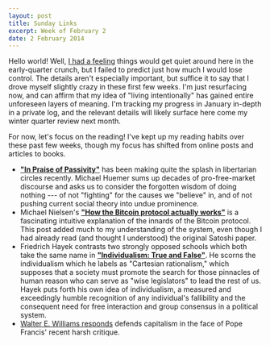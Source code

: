 ```yaml
---
layout: post
title: Sunday Links
excerpt: Week of February 2
date: 2 February 2014
---
```


Hello world! Well, [I had a feeling][1] things would get quiet around here in
the early-quarter crunch, but I failed to predict just how much I would lose
control. The details aren't especially important, but suffice it to say that I
drove myself slightly crazy in these first few weeks. I'm just resurfacing now,
and can affirm that my idea of "living intentionally" has gained entire
unforeseen layers of meaning. I'm tracking my progress in January in-depth in a
private log, and the relevant details will likely surface here come my winter
quarter review next month.

For now, let's focus on the reading! I've kept up my reading habits over these
past few weeks, though my focus has shifted from online posts and articles to
books.

- [**"In Praise of Passivity"**][2] has been making quite the splash in
  libertarian circles recently. Michael Huemer sums up decades of
  pro-free-market discourse and asks us to consider the forgotten wisdom of
  doing nothing --- of not "fighting" for the causes we "believe" in, and of not
  pushing current social theory into undue prominence.
- Michael Nielsen's [**"How the Bitcoin protocol actually works"**][4] is a
  fascinating intuitive explanation of the innards of the Bitcoin protocol. This
  post added much to my understanding of the system, even though I had already
  read (and thought I understood) the original Satoshi paper.
- Friedrich Hayek contrasts two strongly opposed schools which both take the
  same name in [**"Individualism: True and False"**][5]. He scorns the
  individualism which he labels as "Cartesian rationalism," which supposes that
  a society must promote the search for those pinnacles of human reason who can
  serve as "wise legislators" to lead the rest of us. Hayek puts forth his own
  idea of individualism, a measured and exceedingly humble recognition of any
  individual's fallibility and the consequent need for free interaction and
  group consensus in a political system.
- [Walter E. Williams responds][3] defends capitalism in the face of Pope
  Francis' recent harsh critique.

[1]: /2014/sunday-links-6/
[2]: http://studiahumana.com/pliki/wydania/In%20Praise%20of%20Passivity.pdf
[3]: http://econfaculty.gmu.edu/wew/articles/13/ThePopeAndCapitalism.htm
[4]: http://www.michaelnielsen.org/ddi/how-the-bitcoin-protocol-actually-works/
[5]: http://mises.org/books/individualismandeconomicorder.pdf
